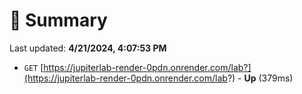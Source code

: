 # 📖 Summary
Last updated: **4/21/2024, 4:07:53 PM**

- `GET` [https://jupiterlab-render-0pdn.onrender.com/lab?](https://jupiterlab-render-0pdn.onrender.com/lab?) - **Up** (379ms)
